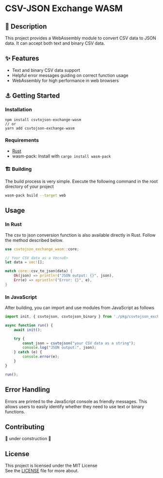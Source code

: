 # CSV-JSON Exchange WASM

## :open_book: Description

This project provides a WebAssembly module to convert CSV data to JSON data. It can accept both text and binary CSV data.

## :sparkles: Features

- Text and binary CSV data support
- Helpful error messages guiding on correct function usage
- WebAssembly for high performance in web browsers

## :anchor: Getting Started

### Installation

```
npm install csvtojson-exchange-wasm
// or
yarn add csvtojson-exchange-wasm
```

### Requirements

- [Rust](https://www.rust-lang.org/tools/install)
- wasm-pack: Install with `cargo install wasm-pack`

### :building_construction: Building

The build process is very simple. Execute the following command in the root directory of your project

```sh
wasm-pack build --target web
```

## Usage

### In Rust

The csv to json conversion function is also available directly in Rust. Follow the method described below.

```rust
use csvtojson_exchange_wasm::core;

// Your CSV data as a Vec<u8>
let data = vec![];

match core::csv_to_json(data) {
    Ok(json) => println!("JSON output: {}", json),
    Err(e) => eprintln!("Error: {}", e),
}
```

### In JavaScript

After building, you can import and use modules from JavaScript as follows

```javascript
import init, { csvtojson, csvtojson_binary } from './pkg/csvtojson_exchange_wasm.js';

async function run() {
    await init();

    try {
        const json = csvtojson("your CSV data as a string");
        console.log("JSON output:", json);
    } catch (e) {
        console.error(e);
    }
}

run();
```

## Error Handling

Errors are printed to the JavaScript console as friendly messages. This allows users to easily identify whether they need to use text or binary functions.



## Contributing

:construction: under construction :construction:

## License
This project is licensed under the MIT License  
See the [LICENSE](LICENSE) file for more about.
